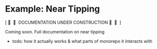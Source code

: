 # Example: Near Tipping

[  🚧  🚧  DOCUMENTATION UNDER CONSTRUCTION 🚧  🚧  ]

Coming soon. Full documentation on near tipping  

- todo: how it actually works & what parts of monorepo it interacts with